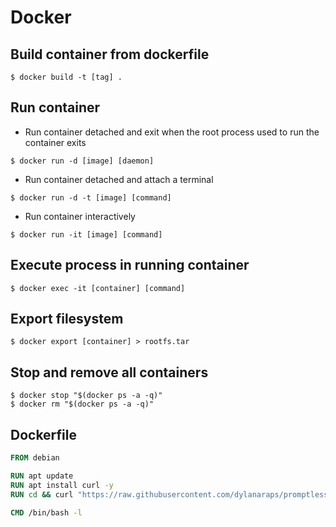 # Docker

## Build container from dockerfile

```shell
$ docker build -t [tag] .
```

## Run container 

* Run container detached and exit when the root process used to run the container exits

```shell
$ docker run -d [image] [daemon]
```

* Run container detached and attach a terminal

```shell
$ docker run -d -t [image] [command]
```

* Run container interactively

```shell
$ docker run -it [image] [command]
```

## Execute process in running container

```shell
$ docker exec -it [container] [command]
```


## Export filesystem

```shell
$ docker export [container] > rootfs.tar
```

## Stop and remove all containers

```shell
$ docker stop "$(docker ps -a -q)"
$ docker rm "$(docker ps -a -q)"
```

## Dockerfile

```Dockerfile
FROM debian

RUN apt update
RUN apt install curl -y
RUN cd && curl "https://raw.githubusercontent.com/dylanaraps/promptless/master/install.sh" | sh

CMD /bin/bash -l
```
